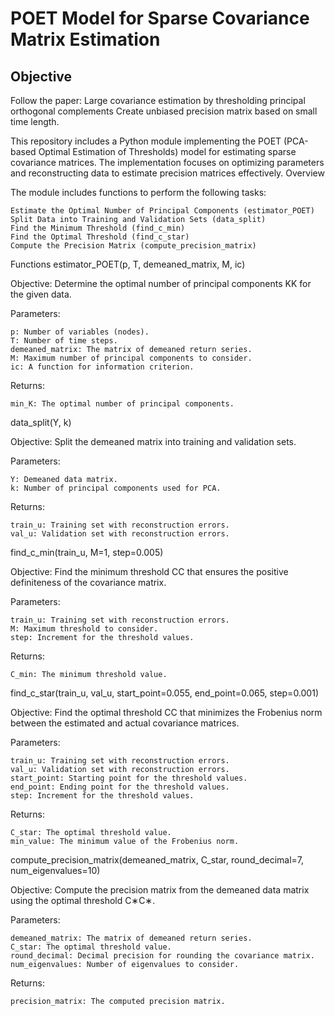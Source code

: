 # POET Model for Sparse Covariance Matrix Estimation

## Objective
Follow the paper: Large covariance estimation by thresholding principal orthogonal complements
Create unbiased precision matrix based on small time length.

This repository includes a Python module implementing the POET (PCA-based Optimal Estimation of Thresholds) model for estimating sparse covariance matrices. The implementation focuses on optimizing parameters and reconstructing data to estimate precision matrices effectively.
Overview

The module includes functions to perform the following tasks:

    Estimate the Optimal Number of Principal Components (estimator_POET)
    Split Data into Training and Validation Sets (data_split)
    Find the Minimum Threshold (find_c_min)
    Find the Optimal Threshold (find_c_star)
    Compute the Precision Matrix (compute_precision_matrix)

Functions
estimator_POET(p, T, demeaned_matrix, M, ic)

Objective: Determine the optimal number of principal components KK for the given data.

Parameters:

    p: Number of variables (nodes).
    T: Number of time steps.
    demeaned_matrix: The matrix of demeaned return series.
    M: Maximum number of principal components to consider.
    ic: A function for information criterion.

Returns:

    min_K: The optimal number of principal components.

data_split(Y, k)

Objective: Split the demeaned matrix into training and validation sets.

Parameters:

    Y: Demeaned data matrix.
    k: Number of principal components used for PCA.

Returns:

    train_u: Training set with reconstruction errors.
    val_u: Validation set with reconstruction errors.

find_c_min(train_u, M=1, step=0.005)

Objective: Find the minimum threshold CC that ensures the positive definiteness of the covariance matrix.

Parameters:

    train_u: Training set with reconstruction errors.
    M: Maximum threshold to consider.
    step: Increment for the threshold values.

Returns:

    C_min: The minimum threshold value.

find_c_star(train_u, val_u, start_point=0.055, end_point=0.065, step=0.001)

Objective: Find the optimal threshold CC that minimizes the Frobenius norm between the estimated and actual covariance matrices.

Parameters:

    train_u: Training set with reconstruction errors.
    val_u: Validation set with reconstruction errors.
    start_point: Starting point for the threshold values.
    end_point: Ending point for the threshold values.
    step: Increment for the threshold values.

Returns:

    C_star: The optimal threshold value.
    min_value: The minimum value of the Frobenius norm.

compute_precision_matrix(demeaned_matrix, C_star, round_decimal=7, num_eigenvalues=10)

Objective: Compute the precision matrix from the demeaned data matrix using the optimal threshold C∗C∗.

Parameters:

    demeaned_matrix: The matrix of demeaned return series.
    C_star: The optimal threshold value.
    round_decimal: Decimal precision for rounding the covariance matrix.
    num_eigenvalues: Number of eigenvalues to consider.

Returns:

    precision_matrix: The computed precision matrix.
